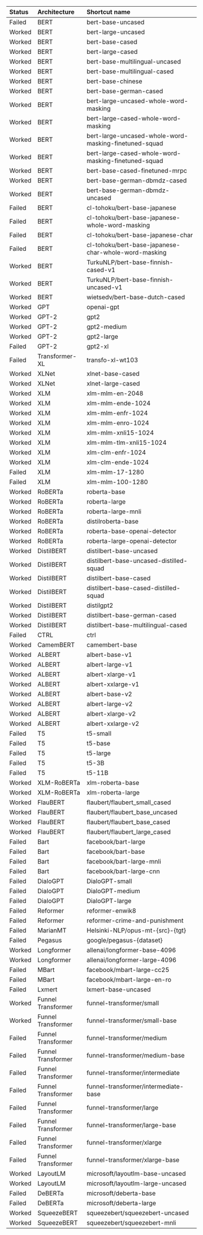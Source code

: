 |Status|Architecture|Shortcut name|
 |:-|:-|:-|
 |Failed|BERT|bert-base-uncased|
 |Worked|BERT|bert-large-uncased|
 |Worked|BERT|bert-base-cased|
 |Worked|BERT|bert-large-cased|
 |Worked|BERT|bert-base-multilingual-uncased|
 |Worked|BERT|bert-base-multilingual-cased|
 |Worked|BERT|bert-base-chinese|
 |Worked|BERT|bert-base-german-cased|
 |Worked|BERT|bert-large-uncased-whole-word-masking|
 |Worked|BERT|bert-large-cased-whole-word-masking|
 |Worked|BERT|bert-large-uncased-whole-word-masking-finetuned-squad|
 |Worked|BERT|bert-large-cased-whole-word-masking-finetuned-squad|
 |Worked|BERT|bert-base-cased-finetuned-mrpc|
 |Worked|BERT|bert-base-german-dbmdz-cased|
 |Worked|BERT|bert-base-german-dbmdz-uncased|
 |Failed|BERT|cl-tohoku/bert-base-japanese|
 |Failed|BERT|cl-tohoku/bert-base-japanese-whole-word-masking|
 |Failed|BERT|cl-tohoku/bert-base-japanese-char|
 |Failed|BERT|cl-tohoku/bert-base-japanese-char-whole-word-masking|
 |Worked|BERT|TurkuNLP/bert-base-finnish-cased-v1|
 |Worked|BERT|TurkuNLP/bert-base-finnish-uncased-v1|
 |Worked|BERT|wietsedv/bert-base-dutch-cased|
 |Worked|GPT|openai-gpt|
 |Worked|GPT-2|gpt2|
 |Worked|GPT-2|gpt2-medium|
 |Worked|GPT-2|gpt2-large|
 |Failed|GPT-2|gpt2-xl|
 |Failed|Transformer-XL|transfo-xl-wt103|
 |Worked|XLNet|xlnet-base-cased|
 |Worked|XLNet|xlnet-large-cased|
 |Worked|XLM|xlm-mlm-en-2048|
 |Worked|XLM|xlm-mlm-ende-1024|
 |Worked|XLM|xlm-mlm-enfr-1024|
 |Worked|XLM|xlm-mlm-enro-1024|
 |Worked|XLM|xlm-mlm-xnli15-1024|
 |Worked|XLM|xlm-mlm-tlm-xnli15-1024|
 |Worked|XLM|xlm-clm-enfr-1024|
 |Worked|XLM|xlm-clm-ende-1024|
 |Failed|XLM|xlm-mlm-17-1280|
 |Failed|XLM|xlm-mlm-100-1280|
 |Worked|RoBERTa|roberta-base|
 |Worked|RoBERTa|roberta-large|
 |Worked|RoBERTa|roberta-large-mnli|
 |Worked|RoBERTa|distilroberta-base|
 |Worked|RoBERTa|roberta-base-openai-detector|
 |Worked|RoBERTa|roberta-large-openai-detector|
 |Worked|DistilBERT|distilbert-base-uncased|
 |Worked|DistilBERT|distilbert-base-uncased-distilled-squad|
 |Worked|DistilBERT|distilbert-base-cased|
 |Worked|DistilBERT|distilbert-base-cased-distilled-squad|
 |Worked|DistilBERT|distilgpt2|
 |Worked|DistilBERT|distilbert-base-german-cased|
 |Worked|DistilBERT|distilbert-base-multilingual-cased|
 |Failed|CTRL|ctrl|
 |Worked|CamemBERT|camembert-base|
 |Worked|ALBERT|albert-base-v1|
 |Worked|ALBERT|albert-large-v1|
 |Worked|ALBERT|albert-xlarge-v1|
 |Worked|ALBERT|albert-xxlarge-v1|
 |Worked|ALBERT|albert-base-v2|
 |Worked|ALBERT|albert-large-v2|
 |Worked|ALBERT|albert-xlarge-v2|
 |Worked|ALBERT|albert-xxlarge-v2|
 |Failed|T5|t5-small|
 |Failed|T5|t5-base|
 |Failed|T5|t5-large|
 |Failed|T5|t5-3B|
 |Failed|T5|t5-11B|
 |Worked|XLM-RoBERTa|xlm-roberta-base|
 |Worked|XLM-RoBERTa|xlm-roberta-large|
 |Worked|FlauBERT|flaubert/flaubert_small_cased|
 |Worked|FlauBERT|flaubert/flaubert_base_uncased|
 |Worked|FlauBERT|flaubert/flaubert_base_cased|
 |Worked|FlauBERT|flaubert/flaubert_large_cased|
 |Failed|Bart|facebook/bart-large|
 |Failed|Bart|facebook/bart-base|
 |Failed|Bart|facebook/bart-large-mnli|
 |Failed|Bart|facebook/bart-large-cnn|
 |Failed|DialoGPT|DialoGPT-small|
 |Failed|DialoGPT|DialoGPT-medium|
 |Failed|DialoGPT|DialoGPT-large|
 |Failed|Reformer|reformer-enwik8|
 |Failed|Reformer|reformer-crime-and-punishment|
 |Failed|MarianMT|Helsinki-NLP/opus-mt-{src}-{tgt}|
 |Failed|Pegasus|google/pegasus-{dataset}|
 |Worked|Longformer|allenai/longformer-base-4096|
 |Worked|Longformer|allenai/longformer-large-4096|
 |Failed|MBart|facebook/mbart-large-cc25|
 |Failed|MBart|facebook/mbart-large-en-ro|
 |Failed|Lxmert|lxmert-base-uncased|
 |Worked|Funnel Transformer|funnel-transformer/small|
 |Worked|Funnel Transformer|funnel-transformer/small-base|
 |Failed|Funnel Transformer|funnel-transformer/medium|
 |Failed|Funnel Transformer|funnel-transformer/medium-base|
 |Failed|Funnel Transformer|funnel-transformer/intermediate|
 |Failed|Funnel Transformer|funnel-transformer/intermediate-base|
 |Failed|Funnel Transformer|funnel-transformer/large|
 |Failed|Funnel Transformer|funnel-transformer/large-base|
 |Failed|Funnel Transformer|funnel-transformer/xlarge|
 |Failed|Funnel Transformer|funnel-transformer/xlarge-base|
 |Worked|LayoutLM|microsoft/layoutlm-base-uncased|
 |Worked|LayoutLM|microsoft/layoutlm-large-uncased|
 |Failed|DeBERTa|microsoft/deberta-base|
 |Failed|DeBERTa|microsoft/deberta-large|
 |Worked|SqueezeBERT|squeezebert/squeezebert-uncased|
 |Worked|SqueezeBERT|squeezebert/squeezebert-mnli|
